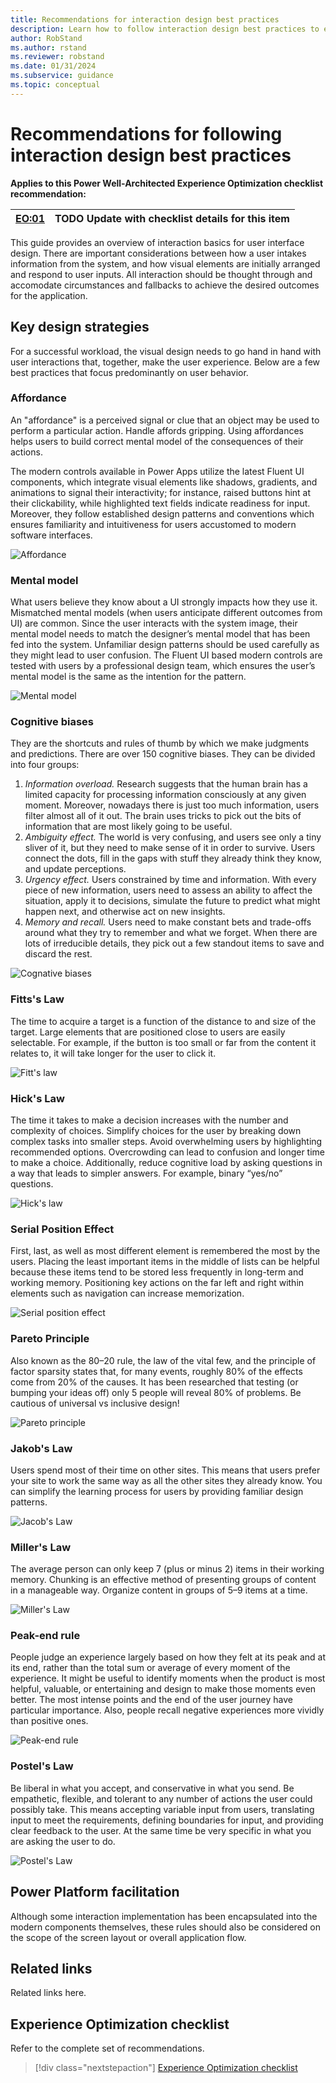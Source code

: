 ```yaml
---
title: Recommendations for interaction design best practices
description: Learn how to follow interaction design best practices to ensure consistent success with user experience optimization.
author: RobStand
ms.author: rstand
ms.reviewer: robstand
ms.date: 01/31/2024
ms.subservice: guidance
ms.topic: conceptual
---
```


# Recommendations for following interaction design best practices

**Applies to this Power Well-Architected Experience Optimization checklist recommendation:**

|[EO:01](checklist.md)| **TODO** Update with checklist details for this item |
|---|---|

This guide provides an overview of interaction basics for user interface design. There are important considerations between how a user intakes information from the system, and how visual elements are initially arranged and respond to user inputs. All interaction should be thought through and accomodate circumstances and fallbacks to achieve the desired outcomes for the application.

## Key design strategies

For a successful workload, the visual design needs to go hand in hand with user interactions that, together, make the user experience. Below are a few best practices that focus predominantly on user behavior.

### Affordance
An "affordance" is a perceived signal or clue that an object may be used to perform a particular action. Handle affords gripping. Using affordances helps users to build correct mental model of the consequences of their actions.

The modern controls available in Power Apps utilize the latest Fluent UI components, which integrate visual elements like shadows, gradients, and animations to signal their interactivity; for instance, raised buttons hint at their clickability, while highlighted text fields indicate readiness for input. Moreover, they follow established design patterns and conventions which ensures familiarity and intuitiveness for users accustomed to modern software interfaces.

![Affordance](../_images/affordance.svg)

### Mental model
What users believe they know about a UI strongly impacts how they use it. Mismatched mental models (when users anticipate different outcomes from UI) are common. Since the user interacts with the system image, their mental model needs to match the designer’s mental model that has been fed into the system. Unfamiliar design patterns should be used carefully as they might lead to user confusion. The Fluent UI based modern controls are tested with users by a professional design team, which ensures the user’s mental model is the same as the intention for the pattern.

![Mental model](../_images/mental-model.svg)

### Cognitive biases

They are the shortcuts and rules of thumb by which we make judgments and predictions. There are over 150 cognitive biases. They can be divided into four groups:

1. _Information overload._ Research suggests that the human brain has a limited capacity for processing information consciously at any given moment. Moreover, nowadays there is just too much information, users filter almost all of it out. The brain uses tricks to pick out the bits of information that are most likely going to be useful.
1. _Ambiguity effect._ The world is very confusing, and users see only a tiny sliver of it, but they need to make sense of it in order to survive. Users connect the dots, fill in the gaps with stuff they already think they know, and update perceptions. 
1. _Urgency effect._ Users constrained by time and information. With every piece of new information, users need to assess an ability to affect the situation, apply it to decisions, simulate the future to predict what might happen next, and otherwise act on new insights.
1. _Memory and recall._ Users need to make constant bets and trade-offs around what they try to remember and what we forget. When there are lots of irreducible details, they pick out a few standout items to save and discard the rest.

![Cognative biases](../_images/bias.svg)

### Fitts's Law
The time to acquire a target is a function of the distance to and size of the target. Large elements that are positioned close to users are easily selectable. For example, if the button is too small or far from the content it relates to, it will take longer for the user to click it.

![Fitt's law](../_images/fitt.svg)

### Hick's Law
The time it takes to make a decision increases with the number and complexity of choices. Simplify choices for the user by breaking down complex tasks into smaller steps. Avoid overwhelming users by highlighting recommended options. Overcrowding can lead to confusion and longer time to make a choice. Additionally, reduce cognitive load by asking questions in a way that leads to simpler answers. For example, binary “yes/no” questions. 

![Hick's law](../_images/hick.svg)

### Serial Position Effect
First, last, as well as most different element is remembered the most by the users. Placing the least important items in the middle of lists can be helpful because these items tend to be stored less frequently in long-term and working memory. Positioning key actions on the far left and right within elements such as navigation can increase memorization.

![Serial position effect](../_images/serial-position.svg)

### Pareto Principle
Also known as the 80–20 rule, the law of the vital few, and the principle of factor sparsity states that, for many events, roughly 80% of the effects come from 20% of the causes. It has been researched that testing (or bumping your ideas off) only 5 people will reveal 80% of problems. Be cautious of universal vs inclusive design!

![Pareto principle](../_images/pareto.svg)

### Jakob's Law
Users spend most of their time on other sites. This means that users prefer your site to work the same way as all the other sites they already know. You can simplify the learning process for users by providing familiar design patterns. 

![Jacob's Law](../_images/jakob.svg)

### Miller's Law
The average person can only keep 7 (plus or minus 2) items in their working memory. Chunking is an effective method of presenting groups of content in a manageable way. Organize content in groups of 5–9 items at a time.

![Miller's Law](../_images/miller.svg)

### Peak-end rule
People judge an experience largely based on how they felt at its peak and at its end, rather than the total sum or average of every moment of the experience. It might be useful to identify moments when the product is most helpful, valuable, or entertaining and design to make those moments even better. The most intense points and the end of the user journey have particular importance. Also, people recall negative experiences more vividly than positive ones.

![Peak-end rule](../_images/peak-end-rule.svg)

### Postel's Law
Be liberal in what you accept, and conservative in what you send. Be empathetic, flexible, and tolerant to any number of actions the user could possibly take. This means accepting variable input from users, translating input to meet the requirements, defining boundaries for input, and providing clear feedback to the user. At the same time be very specific in what you are asking the user to do.

![Postel's Law](../_images/postel.svg)

## Power Platform facilitation

Although some interaction implementation has been encapsulated into the modern components themselves, these rules should also be considered on the scope of the screen layout or overall application flow.

## Related links

Related links here.

## Experience Optimization checklist

Refer to the complete set of recommendations.

> [!div class="nextstepaction"]
> [Experience Optimization checklist](checklist.md)

